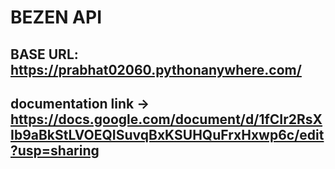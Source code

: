 # BEZEN API

## BASE URL: https://prabhat02060.pythonanywhere.com/

## documentation link -> https://docs.google.com/document/d/1fCIr2RsXIb9aBkStLVOEQISuvqBxKSUHQuFrxHxwp6c/edit?usp=sharing
